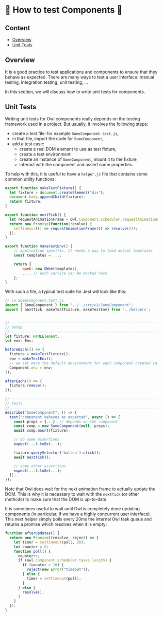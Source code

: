# 🦉 How to test Components 🦉

## Content

- [Overview](#overview)
- [Unit Tests](#unit-tests)

## Overview

It is a good practice to test applications and components to ensure that they
behave as expected. There are many ways to test a user interface: manual
testing, integration testing, unit testing, ...

In this section, we will discuss how to write unit tests for components.

## Unit Tests

Writing unit tests for Owl components really depends on the testing framework
used in a project. But usually, it involves the following steps:

- create a test file: for example `SomeComponent.test.js`,
- in that file, import the code for `SomeComponent`,
- add a test case:
  - create a real DOM element to use as test fixture,
  - create a test environment
  - create an instance of `SomeComponent`, mount it to the fixture
  - interact with the component and assert some properties.

To help with this, it is useful to have a `helper.js` file that contains some
common utility functions:

```js
export function makeTestFixture() {
  let fixture = document.createElement("div");
  document.body.appendChild(fixture);
  return fixture;
}

export function nextTick() {
  let requestAnimationFrame = owl.Component.scheduler.requestAnimationFrame;
  return new Promise(function(resolve) {
    setTimeout(() => requestAnimationFrame(() => resolve()));
  });
}

export function makeTestEnv() {
    // application specific. It needs a way to load actual templates
    const templates = ...;

    return {
        qweb: new QWeb(templates),
        ..., // each service can be mocked here
    };
}
```

With such a file, a typical test suite for Jest will look like this:

```js
// in SomeComponent.test.js
import { SomeComponent } from "../../src/ui/SomeComponent";
import { nextTick, makeTestFixture, makeTestEnv} from '../helpers';


//------------------------------------------------------------------------------
// Setup
//------------------------------------------------------------------------------
let fixture: HTMLElement;
let env: Env;

beforeEach(() => {
  fixture = makeTestFixture();
  env = makeTestEnv();
  // we set here the default environment for each component created in the test
  Component.env = env;
});

afterEach(() => {
  fixture.remove();
});

//------------------------------------------------------------------------------
// Tests
//------------------------------------------------------------------------------
describe("SomeComponent", () => {
  test("component behaves as expected", async () => {
    const props = {...}; // depends on the component
    const comp = new SomeComponent(null, props);
    await comp.mount(fixture);

    // do some assertions
    expect(...).toBe(...);

    fixture.querySelector('button').click();
    await nextTick();

    // some other assertions
    expect(...).toBe(...);
  });
});
```

Note that Owl does wait for the next animation frame to actually update the DOM.
This is why it is necessary to wait with the `nextTick` (or other methods) to
make sure that the DOM is up-to-date.

It is sometimes useful to wait until Owl is completely done updating components
(in particular, if we have a highly concurrent user interface). This next
helper simply polls every 20ms the internal Owl task queue and returns a promise
which resolves when it is empty:

```js
function afterUpdates() {
  return new Promise((resolve, reject) => {
    let timer = setTimeout(poll, 20);
    let counter = 0;
    function poll() {
      counter++;
      if (owl.Component.scheduler.tasks.length) {
        if (counter > 10) {
          reject(new Error("timeout"));
        } else {
          timer = setTimeout(poll);
        }
      } else {
        resolve();
      }
    }
  });
}
```
